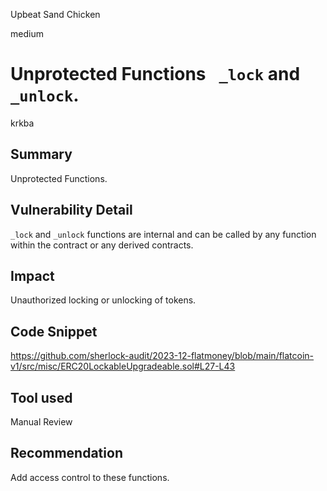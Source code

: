 Upbeat Sand Chicken

medium

# Unprotected Functions ` _lock` and `_unlock`.

krkba
## Summary
Unprotected Functions.
## Vulnerability Detail
`_lock` and `_unlock` functions are internal and can be called by any function within the contract or any derived contracts.
## Impact
Unauthorized locking or unlocking of tokens.
## Code Snippet
https://github.com/sherlock-audit/2023-12-flatmoney/blob/main/flatcoin-v1/src/misc/ERC20LockableUpgradeable.sol#L27-L43
## Tool used

Manual Review

## Recommendation
Add access control to these functions.
